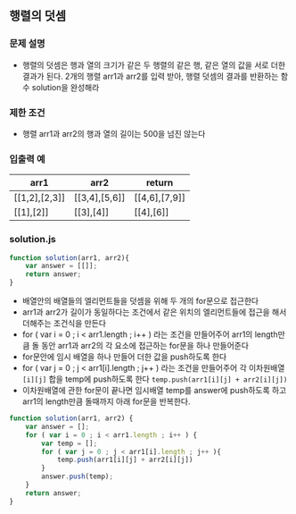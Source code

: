 ## 행렬의 덧셈

### 문제 설명
- 행렬의 덧셈은 행과 열의 크기가 같은 두 행렬의 같은 행, 같은 열의 값을 서로 더한 결과가 된다. 2개의 행렬 arr1과 arr2를 입력 받아, 행렬 덧셈의 결과를 반환하는 함수 solution을 완성해라

### 제한 조건
- 행렬 arr1과 arr2의 행과 열의 길이는 500을 넘진 않는다

### 입출력 예
arr1|arr2|return
|-----|---------|---------|
[[1,2],[2,3]]|[[3,4],[5,6]]|[[4,6],[7,9]]
[[1],[2]]|[[3],[4]]|[[4],[6]]

### solution.js
```javascript
function solution(arr1, arr2){
    var answer = [[]];
    return answer;
}
```

- 배열안의 배열들의 엘리먼트들을 덧셈을 위해 두 개의 for문으로 접근한다
- arr1과 arr2가 길이가 동일하다는 조건에서 같은 위치의 엘리먼트들에 접근을 해서 더해주는 조건식을 만든다
- for ( var i = 0 ; i < arr1.length ; i++ ) 라는 조건을 만들어주어 arr1의 length만큼 돌 동안 arr1과 arr2의 각 요소에 접근하는 for문을 하나 만들어준다
- for문안에 임시 배열을 하나 만들어 더한 값을 push하도록 한다
- for ( var j = 0 ; j < arr1[i].length ; j++ ) 라는 조건을 만들어주어 각 이차원배열`[i][j]` 합을 temp에 push하도록 한다 `temp.push(arr1[i][j] + arr2[i][j])`
- 이차원배열에 관한 for문이 끝나면 임시배열 temp를 answer에 push하도록 하고 arr1의 length만큼 돌때까지 아래 for문을 반복한다.

```javascript
function solution(arr1, arr2) { 
    var answer = []; 
    for ( var i = 0 ; i < arr1.length ; i++ ) { 
        var temp = []; 
        for ( var j = 0 ; j < arr1[i].length ; j++ ){ 
            temp.push(arr1[i][j] + arr2[i][j]) 
        } 
        answer.push(temp);
    } 
    return answer; 
}
```